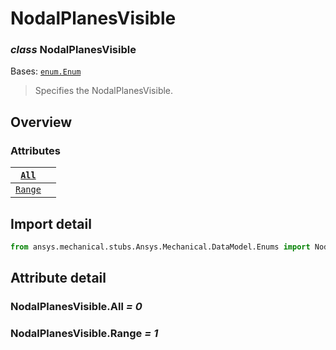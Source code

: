 <a id="nodalplanesvisible"></a>

# NodalPlanesVisible

<a id="NodalPlanesVisible"></a>

### *class* NodalPlanesVisible

Bases: [`enum.Enum`](https://docs.python.org/3/library/enum.html#enum.Enum)

> Specifies the NodalPlanesVisible.

> <!-- !! processed by numpydoc !! -->

<a id="overview"></a>

## Overview

### Attributes

| [`All`](#NodalPlanesVisible.All)     |    |
|--------------------------------------|----|
| [`Range`](#NodalPlanesVisible.Range) |    |

<a id="import-detail"></a>

## Import detail

```python
from ansys.mechanical.stubs.Ansys.Mechanical.DataModel.Enums import NodalPlanesVisible
```

<a id="attribute-detail"></a>

## Attribute detail

<a id="NodalPlanesVisible.All"></a>

### NodalPlanesVisible.All *= 0*

<a id="NodalPlanesVisible.Range"></a>

### NodalPlanesVisible.Range *= 1*
